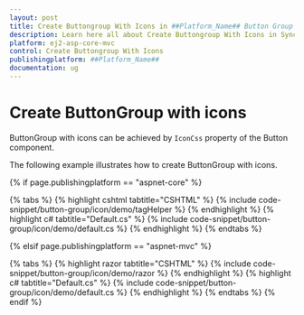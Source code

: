 ```yaml
---
layout: post
title: Create Buttongroup With Icons in ##Platform_Name## Button Group Component
description: Learn here all about Create Buttongroup With Icons in Syncfusion ##Platform_Name## Button Group component and more.
platform: ej2-asp-core-mvc
control: Create Buttongroup With Icons
publishingplatform: ##Platform_Name##
documentation: ug
---
```



# Create ButtonGroup with icons

ButtonGroup with icons can be achieved by `IconCss` property of the Button component.

The following example illustrates how to create ButtonGroup with icons.

{% if page.publishingplatform == "aspnet-core" %}

{% tabs %}
{% highlight cshtml tabtitle="CSHTML" %}
{% include code-snippet/button-group/icon/demo/tagHelper %}
{% endhighlight %}
{% highlight c# tabtitle="Default.cs" %}
{% include code-snippet/button-group/icon/demo/default.cs %}
{% endhighlight %}
{% endtabs %}

{% elsif page.publishingplatform == "aspnet-mvc" %}

{% tabs %}
{% highlight razor tabtitle="CSHTML" %}
{% include code-snippet/button-group/icon/demo/razor %}
{% endhighlight %}
{% highlight c# tabtitle="Default.cs" %}
{% include code-snippet/button-group/icon/demo/default.cs %}
{% endhighlight %}
{% endtabs %}
{% endif %}

